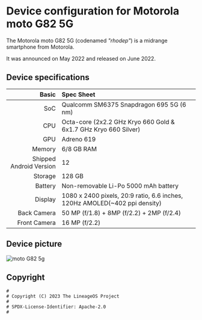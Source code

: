 Device configuration for Motorola moto G82 5G
=========================================

The Motorola moto G82 5G (codenamed _"rhodep"_) is a midrange smartphone from Motorola.

It was announced on May 2022 and released on June 2022.

## Device specifications

Basic   | Spec Sheet
-------:|:-------------------------
SoC     | Qualcomm SM6375 Snapdragon 695 5G (6 nm)
CPU     | Octa-core (2x2.2 GHz Kryo 660 Gold & 6x1.7 GHz Kryo 660 Silver)
GPU     | Adreno 619
Memory  | 6/8 GB RAM
Shipped Android Version | 12
Storage | 128 GB
Battery | Non-removable Li-Po 5000 mAh battery
Display | 1080 x 2400 pixels, 20:9 ratio, 6.6 inches, 120Hz AMOLED(~402 ppi density)
Back Camera  | 50 MP (f/1.8) + 8MP (f/2.2) + 2MP (f/2.4)
Front Camera  | 16 MP (f/2.2)

## Device picture
![moto G82 5g](https://motorolain.vtexassets.com/arquivos/ids/157314-1200-auto?width=1200&height=auto&aspect=true "moto G82 5g")


## Copyright

```
#
# Copyright (C) 2023 The LineageOS Project
#
# SPDX-License-Identifier: Apache-2.0
#
